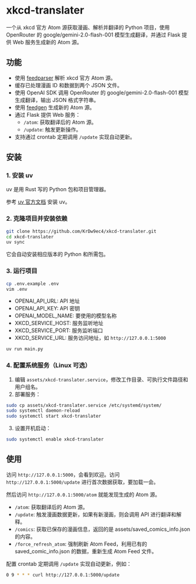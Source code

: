 # xkcd-translater

一个从 xkcd 官方 Atom 源获取漫画、解析并翻译的 Python 项目，使用 OpenRouter 的 google/gemini-2.0-flash-001 模型生成翻译，并通过 Flask 提供 Web 服务生成新的 Atom 源。

## 功能

- 使用 [feedparser](https://github.com/kurtmckee/feedparser) 解析 xkcd 官方 Atom 源。
- 缓存已处理漫画 ID 和数据到两个 JSON 文件。
- 使用 OpenAI SDK 调用 OpenRouter 的 google/gemini-2.0-flash-001 模型生成翻译，输出 JSON 格式字符串。
- 使用 [feedgen](https://github.com/lkiesow/python-feedgen) 生成新的 Atom 源。
- 通过 Flask 提供 Web 服务：
  - `/atom`: 获取翻译后的 Atom 源。
  - `/update`: 触发更新操作。
- 支持通过 crontab 定期调用 `/update` 实现自动更新。

## 安装

### 1. 安装 uv

uv 是用 Rust 写的 Python 包和项目管理器。

参考 [uv 官方文档](https://docs.astral.sh/uv/getting-started/installation/) 安装 uv。

### 2. 克隆项目并安装依赖

```bash
git clone https://github.com/KrDw9ec4/xkcd-translater.git
cd xkcd-translater
uv sync
```

它会自动安装相应版本的 Python 和所需包。

### 3. 运行项目

```bash
cp .env.example .env
vim .env
```

- OPENAI_API_URL: API 地址
- OPENAI_API_KEY: API 密钥
- OPENAI_MODEL_NAME: 要使用的模型名称
- XKCD_SERVICE_HOST: 服务监听地址
- XKCD_SERVICE_PORT: 服务监听端口
- XKCD_SERVICE_URL: 服务访问地址，如 `http://127.0.0.1:5000`

```bash
uv run main.py
```

### 4. 配置系统服务（Linux 可选）

1. 编辑 `assets/xkcd-translater.service`，修改工作目录、可执行文件路径和用户组名。
2. 部署服务：
```bash
sudo cp assets/xkcd-translater.service /etc/systemd/system/
sudo systemctl daemon-reload
sudo systemctl start xkcd-translater
```
3. 设置开机启动：
```bash
sudo systemctl enable xkcd-translater
```

## 使用

访问 `http://127.0.0.1:5000`，会看到欢迎。访问 `http://127.0.0.1:5000/update` 进行首次数据获取，要加载一会。

然后访问 `http://127.0.0.1:5000/atom` 就能发现生成的 Atom 源。

- `/atom`: 获取翻译后的 Atom 源。
- `/update`: 触发漫画数据更新，如果有新漫画，则会调用 API 进行翻译和解释。
- `/comics`: 获取已保存的漫画信息，返回的是 assets/saved_comics_info.json 的内容。
- `/force_refresh_atom`: 强制刷新 Atom Feed，利用已有的 saved_comic_info.json 的数据，重新生成 Atom Feed 文件。

配置 crontab 定期调用 `/update` 实现自动更新，例如：

```bash
0 9 * * * curl http://127.0.0.1:5000/update
```